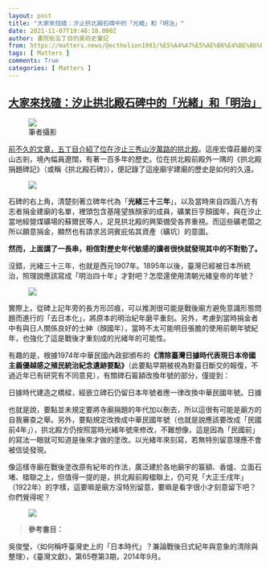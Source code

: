 ```yaml
---
layout: post
title: "大家來找碴：汐止拱北殿石碑中的「光緒」和「明治」"
date: 2021-11-07T19:48:18.000Z
author: 書院街五丁目的美術史筆記
from: https://matters.news/@ecthelion1993/%E5%A4%A7%E5%AE%B6%E4%BE%86%E6%89%BE%E7%A2%B4-%E6%B1%90%E6%AD%A2%E6%8B%B1%E5%8C%97%E6%AE%BF%E7%9F%B3%E7%A2%91%E4%B8%AD%E7%9A%84-%E5%85%89%E7%B7%92-%E5%92%8C-%E6%98%8E%E6%B2%BB-bafyreifjh5tqcy7tx4nmqwew3lojdpcjcon2sth6zqmvy3lhbd35uge5fu
tags: [ Matters ]
comments: True
categories: [ Matters ]
---
```

<!--1636314498000-->
[大家來找碴：汐止拱北殿石碑中的「光緒」和「明治」](https://matters.news/@ecthelion1993/%E5%A4%A7%E5%AE%B6%E4%BE%86%E6%89%BE%E7%A2%B4-%E6%B1%90%E6%AD%A2%E6%8B%B1%E5%8C%97%E6%AE%BF%E7%9F%B3%E7%A2%91%E4%B8%AD%E7%9A%84-%E5%85%89%E7%B7%92-%E5%92%8C-%E6%98%8E%E6%B2%BB-bafyreifjh5tqcy7tx4nmqwew3lojdpcjcon2sth6zqmvy3lhbd35uge5fu)
------

<div>
<figure class="image"><img src="https://assets.matters.news/embed/de6cd699-c96b-4bdd-960b-34c7b2febc03.jpeg" data-asset-id="de6cd699-c96b-4bdd-960b-34c7b2febc03" referrerpolicy="no-referrer"><figcaption><span>筆者攝影</span></figcaption></figure><p><a href="https://matters.news/@ecthelion1993/%E7%96%AB%E6%83%85%E6%99%82%E6%9C%9F%E5%B0%8B%E8%A8%AA%E7%A5%9E%E6%98%8E%E9%84%89-%E6%B1%90%E6%AD%A2%E6%8B%B1%E5%8C%97%E6%AE%BF%E7%9A%84%E6%97%A5%E5%BC%8F%E9%A2%A8%E6%83%85-bafyreigieomyy2pmqgcpvzcwwl6gazfqpgks7oslwzaifkh5h4t5273tt4" rel="noopener noreferrer" target="_blank">前不久的文章，五丁目介紹了位在汐止三秀山汐萬路的拱北殿</a>。這座宏偉莊嚴的深山古剎，境內幅員遼闊，有著一百多年的歷史。位在拱北殿前殿外一隅的《拱北殿捐題碑記》（或稱《拱北殿石碑》），便記錄了這座廟宇建廟的歷史是如何的久遠。</p><figure class="image"><img src="https://assets.matters.news/embed/43ccee7d-a572-4293-98e6-9a6dcd13b1d4.jpeg" data-asset-id="43ccee7d-a572-4293-98e6-9a6dcd13b1d4" referrerpolicy="no-referrer"><figcaption><span></span></figcaption></figure><p>石碑的右上角，清楚刻著立碑年代為「<strong>光緒三十三年</strong>」，以及當時來自四面八方有志者捐金建廟的名單，裡頭包含基隆望族顏家的成員，礦業巨亨顏國年，與在汐止當地經營煤礦場的蘇爾民等人，足見拱北殿的興築備受各界重視。而這些礦老闆之所以願意捐金，顯然也有請求呂洞賓庇佑其資產（礦坑）的意圖。</p><p><strong>然而，上面講了一長串，相信對歷史年代敏感的讀者很快就發現其中的不對勁了。</strong></p><p>沒錯，光緒三十三年，也就是西元1907年。1895年以後，臺灣已經被日本所統治，照理說應該寫成「明治四十年」才對吧？怎麼還使用清朝光緒皇帝的年號？</p><figure class="image"><img src="https://assets.matters.news/embed/841fe323-d5d7-4689-954b-0939fd06f358.jpeg" data-asset-id="841fe323-d5d7-4689-954b-0939fd06f358" referrerpolicy="no-referrer"><figcaption><span></span></figcaption></figure><p>實際上，從碑上記年旁的長方形凹痕，可以推測很可能是戰後廟方避免意識形態問題而進行的「去日本化」，將原本的明治紀年磨平重刻。另外，考慮到當時捐金者中有與日人關係良好的士紳（顏國年），當時不太可能明目張膽的使用前朝年號紀年，也強化了這是戰後才重刻成的光緒年的可能性。</p><p>有趣的是，根據1974年中華民國內政部頒布的<strong>《清除臺灣日據時代表現日本帝國主義優越感之殖民統治紀念遺跡要點》</strong>（此要點早期被視為對臺日斷交的報復，不過近年已有研究有不同意見），有關碑石匾額改換年號的部分，僅提到：</p><pre class="ql-syntax" spellcheck="false">日據時代建造之橋樑，經嵌立碑石仍留日本年號者應一律改換中華民國年號。日據時代遺留之寺廟捐題石碑或匾額以及日據時代營葬之墳墓碑刻等單純使用日本年號者暫准維持現況。</pre><p>也就是說，要點並未規定要將寺廟捐題的年代加以刪去，所以這很有可能是廟方的自我審查之舉。另外，要點規定改換成中華民國年號（也就是說應該要改成「民國前4年」），拱北殿方仍按照當時光緒年號來修改，不難想像，這是因為「民國前」的寫法一眼就可知道是後來才做的塗改。以光緒年來刻寫，若無特別留意理應不會被信徒發現。</p><p>像這樣寺廟在戰後塗改原有紀年的作法，廣泛建於各地廟宇的匾額、香爐、立面石堵、楹聯之上，但值得一提的是，拱北殿前殿楹聯上，仍可見「大正壬戌年」（1922年）的字樣，這要嘛是廟方沒特別留意，要嘛是看字很小才刻意留下吧？你們覺得呢？</p><figure class="image"><img src="https://assets.matters.news/embed/4b25753b-349d-41cd-87c6-b041d088ec8d.jpeg" data-asset-id="4b25753b-349d-41cd-87c6-b041d088ec8d" referrerpolicy="no-referrer"><figcaption><span></span></figcaption></figure><blockquote><strong>參考書目：</strong></blockquote><p>吳俊瑩，〈如何稱呼臺灣史上的「日本時代」？兼論戰後日式紀年與意象的清除與整理〉，《臺灣文獻》，第65卷第3期，2014年9月。</p>
</div>
